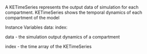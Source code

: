 A KETimeSeries represents the output data of simulation for each compartment. KETimeSeries shows the temporal dynamics of each compartment of the model

Instance Variables
	data:		<Array>
	index:		<Array>

data
	- the simulation output dynamics of a compartment

index
	- the time array of the KETimeSeries
